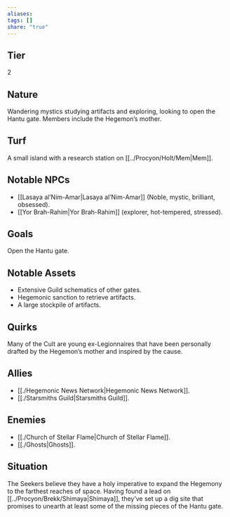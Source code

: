 ```yaml
---
aliases: 
tags: []
share: "true"
---
```

## Tier

2

## Nature

Wandering mystics studying artifacts and exploring, looking to open the Hantu gate. Members include the Hegemon’s mother.

## Turf

A small island with a research station on [[../Procyon/Holt/Mem|Mem]].

## Notable NPCs

- [[Lasaya al’Nim-Amar|Lasaya al’Nim-Amar]] (Noble, mystic, brilliant, obsessed).
- [[Yor Brah-Rahim|Yor Brah-Rahim]] (explorer, hot-tempered, stressed).


## Goals

Open the Hantu gate.

## Notable Assets

- Extensive Guild schematics of other gates.
- Hegemonic sanction to retrieve artifacts.
- A large stockpile of artifacts.


## Quirks

Many of the Cult are young ex-Legionnaires that have been personally drafted by the Hegemon’s mother and inspired by the cause.

## Allies

- [[./Hegemonic News Network|Hegemonic News Network]].
- [[./Starsmiths Guild|Starsmiths Guild]].


## Enemies

- [[./Church of Stellar Flame|Church of Stellar Flame]].
- [[./Ghosts|Ghosts]].


## Situation

The Seekers believe they have a holy imperative to expand the Hegemony to the farthest reaches of space. Having found a lead on [[../Procyon/Brekk/Shimaya|Shimaya]], they’ve set up a dig site that promises to unearth at least some of the missing pieces of the Hantu gate.
